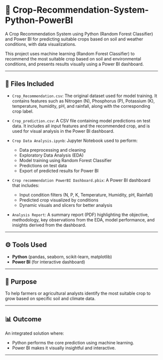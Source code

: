 # 🌾 Crop-Recommendation-System-Python-PowerBI
A Crop Recommendation System using Python (Random Forest Classifier) and Power BI for predicting suitable crops based on soil and weather conditions, with  data visualizations.


This project uses machine learning (Random Forest Classifier) to recommend the most suitable crop based on soil and environmental conditions, and presents results visually using a Power BI dashboard.

---

## 📁 Files Included

- `Crop_Recommendation.csv`: The original dataset used for model training. It contains features such as Nitrogen (N), Phosphorus (P), Potassium (K), temperature, humidity, pH, and rainfall, along with the corresponding crop label.
  
- `Crop_prediction.csv`: A CSV file containing model predictions on test data. It includes all input features and the recommended crop, and is used for visual analysis in the Power BI dashboard.
  
- `Crop Data Analysis.ipynb`: Jupyter Notebook used to perform:
  - Data preprocessing and cleaning
  - Exploratory Data Analysis (EDA)
  - Model training using Random Forest Classifier
  - Predictions on test data
  - Export of predicted results for Power BI

- `Crop recommendation PowerBI Dashboard.pbix`: A Power BI dashboard that includes:
  - Input condition filters (N, P, K, Temperature, Humidity, pH, Rainfall)
  - Predicted crop visualized by conditions
  - Dynamic visuals and slicers for better analysis

- `Analysis Report`: A summary report (PDF) highlighting the objective, methodology, key observations from the EDA, model performance, and insights derived from the dashboard.
---

## ⚙️ Tools Used

- **Python** (pandas, seaborn, scikit-learn, matplotlib)
- **Power BI** (for interactive dashboard)

---

## 📌 Purpose

To help farmers or agricultural analysts identify the most suitable crop to grow based on specific soil and climate data.

---

## 📊 Outcome

An integrated solution where:
- Python performs the core prediction using machine learning.
- Power BI makes it visually insightful and interactive.

---


